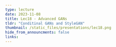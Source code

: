 ```yaml
---
type: lecture
date: 2023-11-08
title: Lec18 - Advanced GANs
tldr: "Conditinal GANs and StyleGAN"
thumbnail: /static_files/presentations/lec18.png
hide_from_announcments: false
links:
---
```


